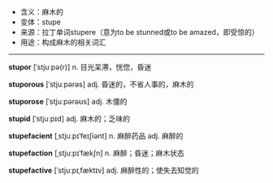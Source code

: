 - <span class="definition">含义：麻木的</span>
- <span class="definition">变体：stupe</span>
- <span class="definition">来源：拉丁单词stupere（意为to be stunned或to be amazed，即受惊的）</span>
- <span class="definition">用途：构成麻木的相关词汇</span>

---

<span class="vocabulary">**stupor**</span> [ˈstjuːpə(r)] n. 目光呆滞，恍惚，昏迷

<span class="vocabulary">**stuporous**</span> [ˈstjuːpərəs] adj. 昏迷的，不省人事的，麻木的

<span class="vocabulary">**stuporose**</span> [ˈstjuːpərəʊs] adj. 木僵的

<span class="vocabulary">**stupid**</span> [ˈstjuːpɪd] adj. 麻木的；乏味的

<span class="vocabulary">**stupefacient**</span> [ˌstjuːpɪˈfeɪʃiənt] n. 麻醉药品 adj. 麻醉的

<span class="vocabulary">**stupefaction**</span> [ˌstjuːpɪˈfækʃn] n. 麻醉；昏迷；麻木状态

<span class="vocabulary">**stupefactive**</span> [ˈstjuːpɪˌfæktɪv] adj. 麻醉性的；使失去知觉的
